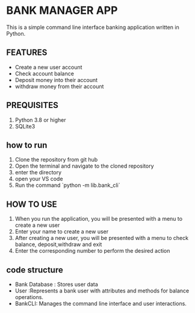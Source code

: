 # BANK MANAGER APP
This is a simple command line interface banking application written in Python.
## FEATURES
<ul>
<li>Create a new user account</li>
<li>Check account balance</li>
<li>Deposit money into their account</li>
<li>withdraw money from their account</li>
</ul>

## PREQUISITES
<ol>
<li>Python 3.8 or higher</li>
<li>SQLite3</li>
</ol>

## how to run 
<ol>
<li>Clone the repository from git hub </li>
<li>Open the terminal and navigate to the cloned repository</li>
<li>enter the directory </li>
<li> open your VS code </li>
<li>Run the command `python -m lib.bank_cli`</li>
</ol>

## HOW TO USE
<ol>
<li>When you run the application, you will be presented with a menu to create a new user</li>
<li>Enter your name to create a new user</li>
<li>After creating a new user, you will be presented with a menu to check balance, deposit,withdraw and exit </li>
<li>Enter the corresponding number to perform the desired action</li>
</ol>

## code structure 
<ul>
<li>Bank Database : Stores user data </li>
<li> User :Represents a bank user with attributes and methods for balance operations.</li>
<li>BankCLI: Manages the command line interface and user interactions.</li>
